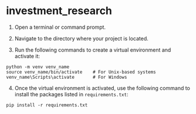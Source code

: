 # investment_research

1. Open a terminal or command prompt.

2. Navigate to the directory where your project is located.

3. Run the following commands to create a virtual environment and activate it:
```
python -m venv venv_name
source venv_name/bin/activate    # For Unix-based systems
venv_name\Scripts\activate       # For Windows
```

4. Once the virtual environment is activated, use the following command to install the packages listed in `requirements.txt`:
```
pip install -r requirements.txt
